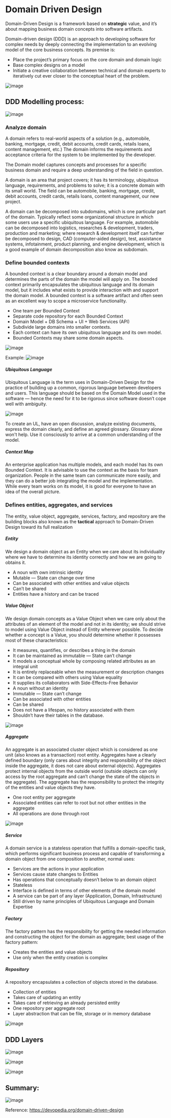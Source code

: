 # Domain Driven Design

Domain-Driven Design is a framework based on **strategic** value, and it’s about mapping business domain concepts into software artifacts.

Domain-driven design (DDD) is an approach to developing software for complex needs by deeply connecting the implementation to an evolving model of the core business concepts.
Its premise is:
- Place the project’s primary focus on the core domain and domain logic
- Base complex designs on a model
- Initiate a creative collaboration between technical and domain experts to iteratively cut ever closer to the conceptual heart of the problem.

![image](https://user-images.githubusercontent.com/6672785/134819021-8508c764-2b1a-4617-ae92-d0f28e6dc799.png)

## DDD Modelling process:
![image](https://user-images.githubusercontent.com/6672785/134819763-4ecdcfa4-9699-4a62-8242-6c9c6f195344.png)

### Analyze domain
A domain refers to real-world aspects of a solution (e.g., automobile, banking, mortgage, credit, debit accounts, credit cards, retails loans, content management, etc.) The domain informs the requirements and acceptance criteria for the system to be implemented by the developer.

The Domain model captures concepts and processes for a specific business domain and require a deep understanding of the field in question. 

A domain is an area that project covers; it has its terminology, ubiquitous language, requirements, and problems to solve; it is a concrete domain with its small world. The field can be automobile, banking, mortgage, credit, debit accounts, credit cards, retails loans, content management, our new project.

A domain can be decomposed into subdomains, which is one particular part of the domain. Typically reflect some organizational structure in which some users use a specific ubiquitous language. For example, automobile can be decomposed into logistics, researches & development, traders, production and marketing; where research & development itself can further be decomposed to design, CAD (computer-aided design), test, assistance systems, infotainment, product planning, and engine development, which is a good example of domain decomposition also know as subdomain.

### Define bounded contexts

A bounded context is a clear boundary around a domain model and determines the parts of the domain the model will apply on. The bonded context primarily encapsulates the ubiquitous language and its domain model, but it includes what exists to provide interaction with and support the domain model. A bounded context is a software artifact and often seen as an excellent way to scope a microservice functionality.

-   One team per Bounded Context
-   Separate code repository for each Bounded Context
-   Domain Model + DB Schema + UI + Web Services (API)
-   Subdivide large domains into smaller contexts.
-   Each context can have its own ubiquitous language and its own model.
-   Bounded Contexts may share some domain aspects.

![image](https://user-images.githubusercontent.com/6672785/134819093-48f162af-14f2-45c7-8e81-6d32440ec7bb.png)

Example:
![image](https://user-images.githubusercontent.com/6672785/134819434-49c4aac2-3c36-4b21-88f1-c70c80969dfc.png)


##### Ubiquitous Language

Ubiquitous Language  is the term uses in Domain-Driven Design for the practice of building up a common, rigorous language between developers and users. This language should be based on the Domain Model used in the software — hence the need for it to be rigorous since software doesn’t cope well with ambiguity.

![image](https://user-images.githubusercontent.com/6672785/134818847-a0f01fc5-9fd4-400d-bac0-83e6083a0d19.png)

To create an UL, have an open discussion, analyze existing documents, express the domain clearly, and define an agreed glossary. Glossary alone won't help. Use it consciously to arrive at a common understanding of the model.


##### Context Map

An enterprise application has multiple models, and each model has its own Bounded Context. It is advisable to use the context as the basis for team organization. People in the same team can communicate more easily, and they can do a better job integrating the model and the implementation. While every team works on its model, it is good for everyone to have an idea of the overall picture.

### Defines entities, aggregates, and services

The entity, value object, aggregate, services, factory, and repository are the building blocks also known as the **tactical** approach to Domain-Driven Design toward its full realization

##### Entity

We design a domain object as an Entity when we care about its individuality where we have to determine its identity correctly and how we are going to obtains it.

-   A noun with own intrinsic identity
-   Mutable — State can change over time
-   Can be associated with other entities and value objects
-   Can’t be shared
-   Entities have a history and can be traced

##### Value Object

We design domain concepts as a Value Object when we care only about the attributes of an element of the model and not in its identity; we should strive to model using Value Object instead of Entity wherever possible. To decide whether a concept is a Value, you should determine whether it possesses most of these characteristics:

-   It measures, quantifies, or describes a thing in the domain
-   It can be maintained as immutable — State can’t change
-   It models a conceptual whole by composing related attributes as an integral unit
-   It is entirely replaceable when the measurement or description changes
-   It can be compared with others using Value equality
-   It supplies its collaborators with Side-Effects-Free Behavior
-   A noun without an identity
-   Immutable — State can’t change
-   Can be associated with other entities
-   Can be shared
-   Does not have a lifespan, no history associated with them
-   Shouldn’t have their tables in the database.

![image](https://user-images.githubusercontent.com/6672785/134818951-677164cf-3eb6-42f2-b74c-d8f477b61581.png)


##### Aggregate

An aggregate is an associated cluster object which is considered as one unit (also knows as a transaction) root entity. Aggregates have a clearly defined boundary (only cares about integrity and responsibility of the object inside the aggregate, it does not care about external objects). Aggregates protect internal objects from the outside world (outside objects can only access by the root aggregate and can’t change the state of the objects in the aggregate). The aggregate has the responsibility to protect the integrity of the entities and value objects they have.

-   One root entity per aggregate
-   Associated entities can refer to root but not other entities in the aggregate
-   All operations are done through root

![image](https://user-images.githubusercontent.com/6672785/134818967-79123baa-135a-4f16-87da-e69a4f75fdac.png)


##### Service

A domain service is a stateless operation that fulfills a domain-specific task, which performs significant business process and capable of transforming a domain object from one composition to another, normal uses:

-   Services are the actions in your application
-   Services cause state changes to Entities
-   Has operations that conceptually doesn’t below to an domain object
-   Stateless
-   Interface is defined in terms of other elements of the domain model
-   A service can be part of any layer (Application, Domain, Infrastructure)
-   Still driven by name principles of Ubiquitous Language and Domain Expertise

##### Factory

The factory pattern has the responsibility for getting the needed information and constructing the object for the domain as aggregate; best usage of the factory pattern:

-   Creates the entities and value objects
-   Use only when the entity creation is complex

##### Repository

A repository encapsulates a collection of objects stored in the database.

-   Collection of entities
-   Takes care of updating an entity
-   Takes care of retrieving an already persisted entity
-   One repository per aggregate root
-   Layer abstraction that can be file, storage or in memory database

![image](https://user-images.githubusercontent.com/6672785/134818888-8612f86d-7176-4759-bc3d-511f4458d92c.png)

## DDD Layers

![image](https://user-images.githubusercontent.com/6672785/134820177-176e66b2-3f02-4c73-8986-205f6afe2e9b.png)


![image](https://user-images.githubusercontent.com/6672785/134819881-146a5e12-a683-44a0-abb1-f19aad82379a.png)


![image](https://user-images.githubusercontent.com/6672785/134820189-a15dcdba-a713-49e3-9554-4699bc230a9d.png)


## Summary:
![image](https://user-images.githubusercontent.com/6672785/134819243-6140acbc-b0ec-4663-9658-762358402f3f.png)


Reference: https://devopedia.org/domain-driven-design
